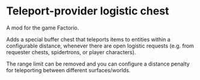 # Teleport-provider logistic chest
A mod for the game Factorio.

Adds a special buffer chest that teleports items to entities within a configurable distance, whenever there are open logistic requests (e.g. from requester chests, spidertrons, or player characters).

The range limit can be removed and you can configure a distance penalty for teleporting between different surfaces/worlds.
